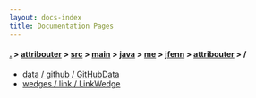 ```yaml
---
layout: docs-index
title: Documentation Pages
---
```

#### [.](./../../../../../../../index) > [attribouter](./../../../../../../index) > [src](./../../../../../index) > [main](./../../../../index) > [java](./../../../index) > [me](./../../index) > [jfenn](./../index) > [attribouter](./index) > **/**

- [data / github / GitHubData](data/github/GitHubData)
- [wedges / link / LinkWedge](wedges/link/LinkWedge)
